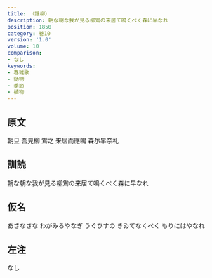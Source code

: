```yaml
---
title: （詠柳）
description: 朝な朝な我が見る柳鴬の来居て鳴くべく森に早なれ
position: 1850
category: 巻10
version: '1.0'
volume: 10
comparison:
- なし
keywords:
- 春雑歌
- 動物
- 季節
- 植物
---
```


## 原文

朝旦 吾見柳 鴬之 来居而應鳴 森尓早奈礼

## 訓読

朝な朝な我が見る柳鴬の来居て鳴くべく森に早なれ

## 仮名

あさなさな わがみるやなぎ うぐひすの きゐてなくべく もりにはやなれ

## 左注

なし
